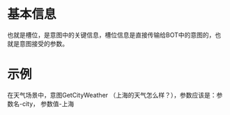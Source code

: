 # 基本信息
也就是槽位，是意图中的关键信息，槽位信息是直接传输给BOT中的意图的，也就是意图接受的参数。  
# 示例 
在天气场景中，意图GetCityWeather （上海的天气怎么样？），参数应该是：参数名-city， 参数值-上海


